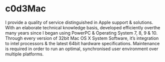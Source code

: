 # c0d3Mac
I provide a quality of service distinguished in Apple support & solutions. With an elaborate technical knowledge basis, developed efficiently overthe many years since I began using PowerPC & Operating System 7, 8, 9 & 10. Through every version of 32bit Mac OS X System Software, it’s integration to intel processors & the latest 64bit hardware specifications. Maintenance is required in order to run an optimal, synchronised user environment over multiple platforms.
